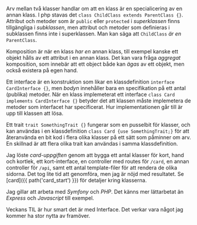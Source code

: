 Arv mellan två klasser handlar om att en klass är en specialicering av en annan klass. I php stavas det `class ChildClass extends ParentClass {}`. Attribut och metoder som är `public` eller `protected` i *superklassen* finns tillgängliga i *subklassen*, men attribut och metoder som definieras i subklassen finns inte i superklassen. Man kan säga att `ChildClass` *är en* `ParentClass`.

Komposition är när en klass *har en* annan klass, till exempel kanske ett objekt hålls av ett attribut i en annan klass. Det kan vara fråga *aggregat* komposition, som innebär att ett object både kan *ägas* av ett objekt, men också existera på egen hand.

Ett interface är en konstruktion som likar en klassdefinition `interface CardInterface {}`, men *bodyn* innehåller bara en specifikation på ett antal (publika) metoder. När en klass implemeterat ett interface `class Card implements CardInterface {}` betyder det att klassen måste implemetera de metoder som interfacet har specificerat. Hur implementationen går till är upp till klassen att lösa.

Ett trait `trait SomethingTrait {}` fungerar som en pusselbit för klasser, och kan användas i en klassdefinition `class Card {use SomethingTrait;}` för att återanvända en bit kod i flera olika klasser på ett sätt som påminner om arv. En skillnad är att flera olika trait kan användas i samma klassdefinition.

Jag löste *card-uppgiften* genom att bygga ett antal klasser för kort, hand och kortlek, ett kort-interface, en controller med routes för `/card`, en annan controller för `/api`, samt ett antal template-filer för att rendera de olika sidorna. Det tog lite tid att genomföra, men jag är nöjd med resultatet. Se [card]({{ path('card_start') }}) för detaljer kring klasserna.

Jag gillar att arbeta med *Symfony* och *PHP*. Det känns mer lättarbetat än *Express* och *Javascript* till exempel.

Veckans TIL är hur smart det är med Interface. Det verkar vara något jag kommer ha stor nytta av framöver.